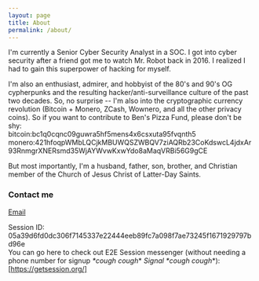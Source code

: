 ```yaml
---
layout: page
title: About
permalink: /about/
---
```


I'm currently a Senior Cyber Security Analyst in a SOC. I got into cyber security after a friend got me to watch Mr. Robot back in 2016. I realized I had to gain this superpower of hacking for myself.

I'm also an enthusiast, admirer, and hobbyist of the 80's and 90's OG cypherpunks and the resulting hacker/anti-surveillance culture of the past two decades.
So, no surprise -- I'm also into the cryptographic currency revolution (Bitcoin + Monero, ZCash, Wownero, and all the other privacy coins). So if you want to contribute to Ben's Pizza Fund, please don't be shy:  
bitcoin:bc1q0cqnc09guwra5hf5mens4x6csxuta95fvqnth5  
monero:421hfoqpWMbLQCjkMBUWQSZWBQV7ziAQRb23CoKdswcL4jdxAr93RnmgrXNERsmd35WjAYWvwKxwYdo8aMaqVRBi56G9gCE

But most importantly, I'm a husband, father, son, brother, and Christian member of the Church of Jesus Christ of Latter-Day Saints.

### Contact me

[Email](https://keys.openpgp.org/search?q=jiles.ben%40pm.me)

Session ID: 05a39d6fd0dc306f7145337e22444eeb89fc7a098f7ae73245f1671929797bd96e  
You can go here to check out E2E Session messenger (without needing a phone number for signup *\*cough cough*\* *Signal* *\*cough cough*\*): [https://getsession.org/]
